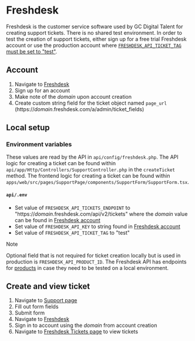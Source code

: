 # Freshdesk

Freshdesk is the customer service software used by GC Digital Talent for creating support tickets. There is no shared test environment. In order to test the creation of support tickets, either sign up for a free trial Freshdesk account or use the production account where [`FRESHDESK_API_TICKET_TAG` must be set to "test"](#environment-variables).

## Account

1. Navigate to [Freshdesk](https://www.freshworks.com/freshdesk/signup/)
2. Sign up for an account
3. Make note of the _domain_ upon account creation
4. Create custom string field for the ticket object named `page_url` (https://_domain_.freshdesk.com/a/admin/ticket_fields)

## Local setup

### Environment variables

These values are read by the API in `api/config/freshdesk.php`. The API logic for creating a ticket can be found within `api/app/Http/Controllers/SupportController.php` in the `createTicket` method. The frontend logic for creating a ticket can be found within `apps/web/src/pages/SupportPage/components/SupportForm/SupportForm.tsx`.

#### `api/.env`

- Set value of `FRESHDESK_API_TICKETS_ENDPOINT` to "https://_domain_.freshdesk.com/api/v2/tickets" where the _domain_ value can be found in [Freshdesk account](https://support.freshdesk.com/en/support/solutions/articles/237264-how-do-i-find-my-freshdesk-account-url-using-my-email-address-)
- Set value of `FRESHDESK_API_KEY` to string found in [Freshdesk account](https://support.freshdesk.com/en/support/solutions/articles/215517-how-to-find-your-api-key)
- Set value of `FRESHDESK_API_TICKET_TAG` to "test"

> [!NOTE]  
> Optional field that is not required for ticket creation locally but is used in production is `FRESHDESK_API_PRODUCT_ID`. The Freshdesk API has endpoints for [products](https://developers.freshdesk.com/api/#products) in case they need to be tested on a local environment.

## Create and view ticket

1. Navigate to [Support page](http://localhost:8000/en/support)
2. Fill out form fields
3. Submit form
4. Navigate to [Freshdesk](https://www.freshworks.com/freshdesk/login/)
5. Sign in to account using the _domain_ from account creation
6. Navigate to [Freshdesk Tickets page](https://_domain_.freshdesk.com/a/tickets/filters/all_tickets) to view tickets
